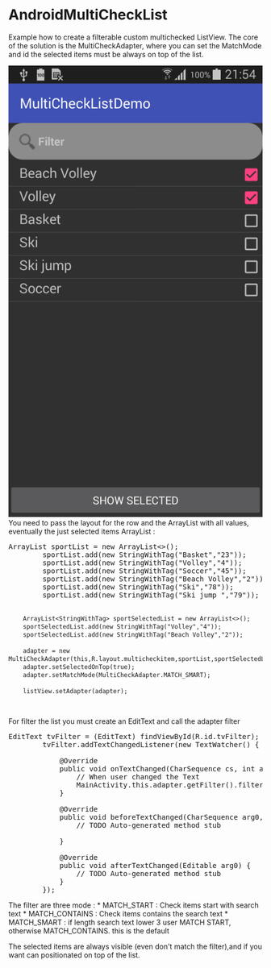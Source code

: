 # AndroidMultiCheckList
Example how to create a filterable custom multichecked ListView.
The core of the solution is the MultiCheckAdapter, where you can set the MatchMode and id the selected items must be always on top of the list. 
<center>
<img src="https://raw.githubusercontent.com/rcaboni/AndroidMultiCheckList/master/screenshot.png"/>
</center>
You need to pass the layout for the row and the ArrayList with all values, eventually the just selected items ArrayList : 
<pre>
ArrayList<StringWithTag> sportList = new ArrayList<>();
        sportList.add(new StringWithTag("Basket","23"));
        sportList.add(new StringWithTag("Volley","4"));
        sportList.add(new StringWithTag("Soccer","45"));
        sportList.add(new StringWithTag("Beach Volley","2"));
        sportList.add(new StringWithTag("Ski","78"));
        sportList.add(new StringWithTag("Ski jump ","79"));

        ArrayList<StringWithTag> sportSelectedList = new ArrayList<>();
        sportSelectedList.add(new StringWithTag("Volley","4"));
        sportSelectedList.add(new StringWithTag("Beach Volley","2"));
        
        adapter = new MultiCheckAdapter(this,R.layout.multicheckitem,sportList,sportSelectedList);
        adapter.setSelectedOnTop(true);
        adapter.setMatchMode(MultiCheckAdapter.MATCH_SMART);

        listView.setAdapter(adapter);
</pre>

For filter the list you must create an EditText and call the adapter filter 
<pre>
EditText tvFilter = (EditText) findViewById(R.id.tvFilter);
        tvFilter.addTextChangedListener(new TextWatcher() {

            @Override
            public void onTextChanged(CharSequence cs, int arg1, int arg2, int arg3) {
                // When user changed the Text
                MainActivity.this.adapter.getFilter().filter(cs);
            }

            @Override
            public void beforeTextChanged(CharSequence arg0, int arg1, int arg2,int arg3) {
                // TODO Auto-generated method stub

            }

            @Override
            public void afterTextChanged(Editable arg0) {
                // TODO Auto-generated method stub
            }
        });
</pre>
The filter are three mode :
     * MATCH_START : Check items start with search text
     * MATCH_CONTAINS : Check items contains the search text
     * MATCH_SMART : if length search text lower 3 user MATCH START, otherwise MATCH_CONTAINS. this is the default

The selected items are always visible (even don't match the filter),and if you want can positionated on top of the list.
